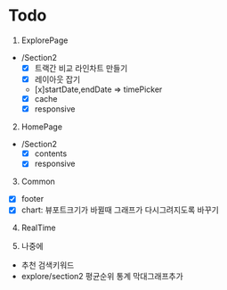 # Todo

1. ExplorePage
- /Section2
    - [x] 트랙간 비교 라인차트 만들기
    - [x]  레이아웃 잡기
    - [x]startDate,endDate => timePicker
    - [x] cache
    - [x] responsive

2. HomePage
- /Section2
    - [x] contents
    - [x] responsive
3. Common
- [x] footer
- [x] chart: 뷰포트크기가 바뀔때 그래프가 다시그려지도록 바꾸기

4. RealTime

5. 나중에
 - 추천 검색키워드
 - explore/section2 평균순위 통계 막대그래프추가